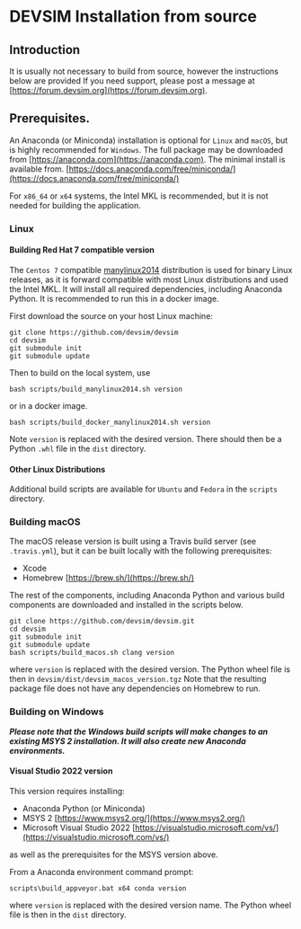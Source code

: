 # DEVSIM Installation from source

## Introduction


It is usually not necessary to build from source, however the instructions below are provided  If you need support, please post a message at [https://forum.devsim.org](https://forum.devsim.org).


## Prerequisites.

An Anaconda (or Miniconda) installation is optional for `Linux` and `macOS`, but is highly recommended for `Windows`.  The full package may be downloaded from [https://anaconda.com](https://anaconda.com).  The minimal install is available from. [https://docs.anaconda.com/free/miniconda/](https://docs.anaconda.com/free/miniconda/)


For `x86_64` or `x64` systems, the Intel MKL is recommended, but it is not needed for building the application.

### Linux

#### Building Red Hat 7 compatible version

The `Centos 7` compatible [manylinux2014](https://github.com/pypa/manylinux?tab=readme-ov-file#manylinux2014-centos-7-based-glibc-217) distribution is used for binary Linux releases, as it is forward compatible with most Linux distributions and used the Intel MKL.  It will install all required dependencies, including Anaconda Python.  It is recommended to run this in a docker image.

First download the source on your host Linux machine:
```
git clone https://github.com/devsim/devsim
cd devsim
git submodule init
git submodule update
```

Then to build on the local system, use
```
bash scripts/build_manylinux2014.sh version
```

or in a docker image.
```
bash scripts/build_docker_manylinux2014.sh version
```

Note ``version`` is replaced with the desired version.  There should then be a Python `.whl` file in the `dist` directory.

#### Other Linux Distributions

Additional build scripts are available for ``Ubuntu`` and ``Fedora`` in the ``scripts`` directory.


### Building macOS

The macOS release version is built using a Travis build server (see ``.travis.yml``), but it can be built locally with the following prerequisites:

* Xcode
* Homebrew [https://brew.sh/](https://brew.sh/)

The rest of the components, including Anaconda Python and various build components are downloaded and installed in the scripts below.

```
git clone https://github.com/devsim/devsim.git
cd devsim
git submodule init
git submodule update
bash scripts/build_macos.sh clang version
```

where ``version`` is replaced with the desired version.  The Python wheel file is then in ``devsim/dist/devsim_macos_version.tgz``
Note that the resulting package file does not have any dependencies on Homebrew to run.

### Building on Windows

***Please note that the Windows build scripts will make changes to an existing MSYS 2 installation.  It will also create new Anaconda environments.***

#### Visual Studio 2022 version

This version requires installing:

* Anaconda Python (or Miniconda)
* MSYS 2 [https://www.msys2.org/](https://www.msys2.org/)
* Microsoft Visual Studio 2022 [https://visualstudio.microsoft.com/vs/](https://visualstudio.microsoft.com/vs/)

as well as the prerequisites for the MSYS version above.

From a Anaconda environment command prompt:

    scripts\build_appveyor.bat x64 conda version

where ``version`` is replaced with the desired version name.  The Python wheel file is then in the `dist` directory.



